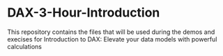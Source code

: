 # DAX-3-Hour-Introduction
This repository contains the files that will be used during the demos and execises for Introduction to DAX: Elevate your data models with powerful calculations
